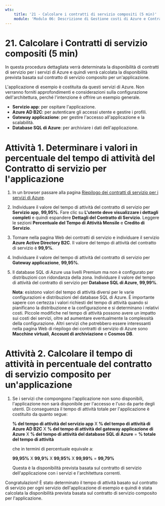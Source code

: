 ```yaml
---
wts:
    title: '21 - Calcolare i contratti di servizio compositi (5 min)'
    module: 'Modulo 06: Descrizione di Gestione costi di Azure e Contratti di servizio'
---
```

# 21. Calcolare i Contratti di servizio compositi (5 min)

In questa procedura dettagliata verrà determinata la disponibilità di contratti di servizio per i servizi di Azure e quindi verrà calcolata la disponibilità prevista basata sul contratto di servizio composito per un'applicazione.

L'applicazione di esempio è costituita da questi servizi di Azure. Non verranno forniti approfondimenti e considerazioni sulla configurazione dell'architettura, perché l'intenzione è offrire un esempio generale.

+ **Servizio app**: per ospitare l'applicazione.
+ **Azure AD B2C**: per autenticare gli accessi utente e gestire i profili.
+ **Gateway applicazione**: per gestire l'accesso all'applicazione e la scalabilità. 
+ **Database SQL di Azure**: per archiviare i dati dell'applicazione. 

# Attività 1. Determinare i valori in percentuale del tempo di attività del Contratto di servizio per l'applicazione

1. In un browser passare alla pagina [Riepilogo dei contratti di servizio per i servizi di Azure](https://azure.microsoft.com/it-it/support/legal/sla/summary/).

2. Individuare il valore del tempo di attività del contratto di servizio per **Servizio app**, **99,95%**. Fare clic su **L'utente deve visualizzare i dettagli completi** e quindi espandere **Dettagli del Contratto di Servizio**. Leggere le sezioni **Percentuale del Tempo di Attività Mensile** e **Credito di Servizio**.

3. Tornare nella pagina Web dei contratti di servizio e individuare il servizio **Azure Active Directory B2C**. Il valore del tempo di attività del contratto di servizio è **99,9%**. 

4. Individuare il valore del tempo di attività del contratto di servizio per **Gateway applicazione**, **99,95%**. 

5. Il database SQL di Azure usa livelli Premium ma non è configurato per distribuzioni con ridondanza della zona. Individuare il valore del tempo di attività del contratto di servizio per **Database SQL di Azure**, **99,99%**. 

    **Nota**: esistono valori del tempo di attività diversi per le varie configurazioni e distribuzioni del database SQL di Azure. È importante sapere con certezza i valori richiesti del tempo di attività quando si pianificano la distribuzione e la configurazione e si determinano i relativi costi. Piccole modifiche nel tempo di attività possono avere un impatto sui costi dei servizi, oltre ad aumentare eventualmente la complessità della configurazione. Altri servizi che potrebbero essere interessanti nella pagina Web di riepilogo dei contratti di servizio di Azure sono **Macchine virtuali**, **Account di archiviazione** e **Cosmos DB**.

# Attività 2. Calcolare il tempo di attività in percentuale del contratto di servizio composito per un'applicazione

1. Se i servizi che compongono l'applicazione non sono disponibili, l'applicazione non sarà disponibile per l'accesso e l'uso da parte degli utenti. Di conseguenza il tempo di attività totale per l'applicazione è costituito da quanto segue:

    **% del tempo di attività del servizio app** X **% del tempo di attività di Azure AD B2C** X **% del tempo di attività del gateway applicazione di Azure** X **% del tempo di attività del database SQL di Azure** = **% totale del tempo di attività**

    che in termini di percentuale equivale a:

    **99,95%** X **99,9%** X **99,95%** X **99,99%** = **99,79%**

    Questa è la disponibilità prevista basata sul contratto di servizio dell'applicazione con i servizi e l'architettura correnti.

Congratulazioni! È stato determinato il tempo di attività basato sul contratto di servizio per ogni servizio dell'applicazione di esempio e quindi è stata calcolata la disponibilità prevista basata sul contratto di servizio composito per l'applicazione.
